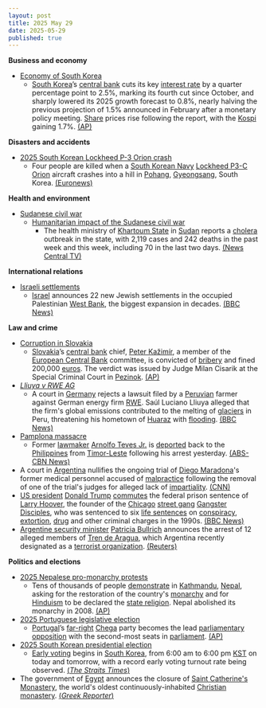 ```yaml
---
layout: post
title: 2025 May 29
date: 2025-05-29
published: true
---
```



**Business and economy**

* [Economy of South Korea](https://en.wikipedia.org/wiki/Economy_of_South_Korea "Economy of South Korea")
  + [South Korea](https://en.wikipedia.org/wiki/South_Korea "South Korea")’s [central bank](https://en.wikipedia.org/wiki/Bank_of_Korea "Bank of Korea") cuts its key [interest rate](https://en.wikipedia.org/wiki/Interest_rate "Interest rate") by a quarter percentage point to 2.5%, marking its fourth cut since October, and sharply lowered its 2025 growth forecast to 0.8%, nearly halving the previous projection of 1.5% announced in February after a monetary policy meeting. [Share](https://en.wikipedia.org/wiki/Share_%28finance%29 "Share (finance)") prices rise following the report, with the [Kospi](https://en.wikipedia.org/wiki/Kospi "Kospi") gaining 1.7%. [(AP)](https://apnews.com/article/korea-economy-rate-tariffs-trump-d2cf5ea0db7ad02147f144ba50c7ee4b)

**Disasters and accidents**

* [2025 South Korean Lockheed P-3 Orion crash](https://en.wikipedia.org/wiki/2025_South_Korean_Lockheed_P-3_Orion_crash "2025 South Korean Lockheed P-3 Orion crash")
  + Four people are killed when a [South Korean Navy](https://en.wikipedia.org/wiki/South_Korean_Navy "South Korean Navy") [Lockheed P3-C Orion](https://en.wikipedia.org/wiki/Lockheed_P-3_Orion "Lockheed P-3 Orion") aircraft crashes into a hill in [Pohang](https://en.wikipedia.org/wiki/Pohang "Pohang"), [Gyeongsang](https://en.wikipedia.org/wiki/Gyeongsang "Gyeongsang"), South Korea. [(Euronews)](https://www.euronews.com/2025/05/29/south-korean-p3-c-orion-navy-plane-crash-kills-all-four-crew-members-investigation-under-w)

**Health and environment**

* [Sudanese civil war](https://en.wikipedia.org/wiki/Sudanese_civil_war_%282023%E2%80%93present%29 "Sudanese civil war (2023–present)")
  + [Humanitarian impact of the Sudanese civil war](https://en.wikipedia.org/wiki/Humanitarian_impact_of_the_Sudanese_civil_war_%282023%E2%80%93present%29 "Humanitarian impact of the Sudanese civil war (2023–present)")
    - The health ministry of [Khartoum State](https://en.wikipedia.org/wiki/Khartoum_State "Khartoum State") in [Sudan](https://en.wikipedia.org/wiki/Sudan "Sudan") reports a [cholera](https://en.wikipedia.org/wiki/Cholera "Cholera") outbreak in the state, with 2,119 cases and 242 deaths in the past week and this week, including 70 in the last two days. [(News Central TV)](https://newscentral.africa/cholera-outbreak-hits-sudan-capital-70-killed-in-two-days/)

**International relations**

* [Israeli settlements](https://en.wikipedia.org/wiki/Israeli_settlements "Israeli settlements")
  + [Israel](https://en.wikipedia.org/wiki/Israel "Israel") announces 22 new Jewish settlements in the occupied Palestinian [West Bank](https://en.wikipedia.org/wiki/West_Bank "West Bank"), the biggest expansion in decades. [(BBC News)](https://www.bbc.com/news/articles/c1j5954edlno)

**Law and crime**

* [Corruption in Slovakia](https://en.wikipedia.org/wiki/Corruption_in_Slovakia "Corruption in Slovakia")
  + [Slovakia](https://en.wikipedia.org/wiki/Slovakia "Slovakia")’s [central bank](https://en.wikipedia.org/wiki/National_Bank_of_Slovakia "National Bank of Slovakia") chief, [Peter Kažimír](https://en.wikipedia.org/wiki/Peter_Ka%C5%BEim%C3%ADr "Peter Kažimír"), a member of the [European Central Bank](https://en.wikipedia.org/wiki/European_Central_Bank "European Central Bank") committee, is convicted of [bribery](https://en.wikipedia.org/wiki/Bribery "Bribery") and fined 200,000 [euros](https://en.wikipedia.org/wiki/Euros "Euros"). The verdict was issued by Judge Milan Cisarik at the Special Criminal Court in [Pezinok](https://en.wikipedia.org/wiki/Pezinok "Pezinok"). [(AP)](https://apnews.com/article/slovakia-corruption-central-bank-governor-convicted-fico-f45809aa68c11d530935dc696755bd29)
* *[Lliuya v RWE AG](https://en.wikipedia.org/wiki/Lliuya_v_RWE_AG "Lliuya v RWE AG")*
  + A court in [Germany](https://en.wikipedia.org/wiki/Germany "Germany") rejects a lawsuit filed by a [Peruvian](https://en.wikipedia.org/wiki/Peru "Peru") farmer against German energy firm [RWE](https://en.wikipedia.org/wiki/RWE "RWE"). Saúl Luciano Lliuya alleged that the firm's global emissions contributed to the melting of [glaciers](https://en.wikipedia.org/wiki/Glacier "Glacier") in Peru, threatening his hometown of [Huaraz](https://en.wikipedia.org/wiki/Huaraz "Huaraz") with [flooding](https://en.wikipedia.org/wiki/Flooding "Flooding"). [(BBC News)](https://www.bbc.com/news/articles/c5y5lwveqzno)
* [Pamplona massacre](https://en.wikipedia.org/wiki/Pamplona_massacre "Pamplona massacre")
  + Former [lawmaker](https://en.wikipedia.org/wiki/House_of_Representatives_of_the_Philippines "House of Representatives of the Philippines") [Arnolfo Teves Jr.](https://en.wikipedia.org/wiki/Arnolfo_Teves_Jr. "Arnolfo Teves Jr.") is [deported](https://en.wikipedia.org/wiki/Deport "Deport") back to the [Philippines](https://en.wikipedia.org/wiki/Philippines "Philippines") from [Timor-Leste](https://en.wikipedia.org/wiki/Timor-Leste "Timor-Leste") following his arrest yesterday. [(ABS-CBN News)](https://www.abs-cbn.com/news/nation/2025/5/29/teves-back-from-timor-leste-2-years-after-degamo-slay-2001)
* A court in [Argentina](https://en.wikipedia.org/wiki/Argentina "Argentina") nullifies the ongoing trial of [Diego Maradona](https://en.wikipedia.org/wiki/Diego_Maradona "Diego Maradona")'s former medical personnel accused of [malpractice](https://en.wikipedia.org/wiki/Malpractice "Malpractice") following the removal of one of the trial's judges for alleged lack of [impartiality](https://en.wikipedia.org/wiki/Impartiality "Impartiality"). [(CNN)](https://edition.cnn.com/2025/05/29/americas/diego-maradona-homicide-trial-declared-invalid-latam-intl)
* [US president](https://en.wikipedia.org/wiki/US_president "US president") [Donald Trump](https://en.wikipedia.org/wiki/Donald_Trump "Donald Trump") [commutes](https://en.wikipedia.org/wiki/Commutation_%28law%29 "Commutation (law)") the federal prison sentence of [Larry Hoover](https://en.wikipedia.org/wiki/Larry_Hoover "Larry Hoover"), the founder of the [Chicago](https://en.wikipedia.org/wiki/Chicago "Chicago") [street gang](https://en.wikipedia.org/wiki/Street_gang "Street gang") [Gangster Disciples](https://en.wikipedia.org/wiki/Gangster_Disciples "Gangster Disciples"), who was sentenced to six [life sentences](https://en.wikipedia.org/wiki/Life_sentence "Life sentence") on [conspiracy](https://en.wikipedia.org/wiki/Conspiracy "Conspiracy"), [extortion](https://en.wikipedia.org/wiki/Extortion "Extortion"), [drug](https://en.wikipedia.org/wiki/Drug "Drug") and other criminal charges in the 1990s. [(BBC News)](https://www.bbc.com/news/articles/crk27003pv7o)
* [Argentine security minister](https://en.wikipedia.org/wiki/Ministry_of_National_Security_%28Argentina%29 "Ministry of National Security (Argentina)") [Patricia Bullrich](https://en.wikipedia.org/wiki/Patricia_Bullrich "Patricia Bullrich") announces the arrest of 12 alleged members of [Tren de Aragua](https://en.wikipedia.org/wiki/Tren_de_Aragua "Tren de Aragua"), which Argentina recently designated as a [terrorist organization](https://en.wikipedia.org/wiki/Terrorist_organization "Terrorist organization"). [(Reuters)](https://www.reuters.com/world/americas/argentina-arrests-12-suspects-linked-tren-de-aragua-gang-2025-05-29/)

**Politics and elections**

* [2025 Nepalese pro-monarchy protests](https://en.wikipedia.org/wiki/2025_Nepalese_pro-monarchy_protests "2025 Nepalese pro-monarchy protests")
  + Tens of thousands of people [demonstrate](https://en.wikipedia.org/wiki/Political_demonstration "Political demonstration") in [Kathmandu](https://en.wikipedia.org/wiki/Kathmandu "Kathmandu"), [Nepal](https://en.wikipedia.org/wiki/Nepal "Nepal"), asking for the restoration of the country's [monarchy](https://en.wikipedia.org/wiki/Monarchy "Monarchy") and for [Hinduism](https://en.wikipedia.org/wiki/Hinduism "Hinduism") to be declared the [state religion](https://en.wikipedia.org/wiki/State_religion "State religion"). Nepal abolished its monarchy in 2008. [(AP)](https://apnews.com/article/nepal-protest-restoration-monarchy-king-b6646466a04558c3cfa61b669acc726e)
* [2025 Portuguese legislative election](https://en.wikipedia.org/wiki/2025_Portuguese_legislative_election "2025 Portuguese legislative election")
  + [Portugal](https://en.wikipedia.org/wiki/Portugal "Portugal")’s [far-right](https://en.wikipedia.org/wiki/Far-right "Far-right") [Chega](https://en.wikipedia.org/wiki/Chega_%28political_party%29 "Chega (political party)") party becomes the lead [parliamentary opposition](https://en.wikipedia.org/wiki/Parliamentary_opposition "Parliamentary opposition") with the second-most seats in [parliament](https://en.wikipedia.org/wiki/Parliament_of_Portugal "Parliament of Portugal"). [(AP)](https://apnews.com/article/portugal-politics-chega-far-right-elections-1681e21359a16ea4cd4c38efeeeada0e)
* [2025 South Korean presidential election](https://en.wikipedia.org/wiki/2025_South_Korean_presidential_election "2025 South Korean presidential election")
  + [Early voting](https://en.wikipedia.org/wiki/Early_voting "Early voting") begins in [South Korea](https://en.wikipedia.org/wiki/South_Korea "South Korea"), from 6:00 am to 6:00 pm [KST](https://en.wikipedia.org/wiki/Time_in_South_Korea "Time in South Korea") on today and tomorrow, with a record early voting turnout rate being observed. [(*The Straits Times*)](https://www.straitstimes.com/asia/east-asia/south-koreans-begin-early-voting-in-presidential-poll)
* The government of [Egypt](https://en.wikipedia.org/wiki/Egypt "Egypt") announces the closure of [Saint Catherine's Monastery](https://en.wikipedia.org/wiki/Saint_Catherine%27s_Monastery "Saint Catherine's Monastery"), the world's oldest continuously-inhabited [Christian monastery](https://en.wikipedia.org/wiki/Christian_monasticism "Christian monasticism"). [(*Greek Reporter*)](https://greekreporter.com/2025/05/29/egypt-shocking-decision-ancient-st-catherine-monastery-faces-closure-seizure/)
